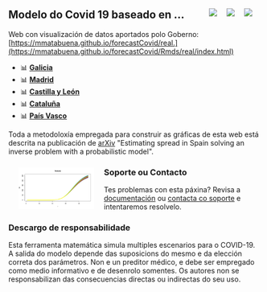 ## Modelo do Covid 19 baseado en ... <a href="../../blob/master/README.es.md"><img src="../../blob/master/images/Flag_of_Spain.png" align="right" hspace="0" vspace="0" width="35px"></a> <a href="../../blob/master/README.en.md"><img src="../../blob/master/images/Flag_of_Union.png" align="right" hspace="0" vspace="0" width="35px"></a><a href="../../blob/master/README.ga.md"><img src="../../blob/master/images/Flag_of_Galicia.png" align="right" hspace="0" vspace="0" width="35px"></a>

Web con visualización de datos aportados polo Goberno: [https://mmatabuena.github.io/forecastCovid/real.](https://mmatabuena.github.io/forecastCovid/Rmds/real/index.html)

* :bar_chart: __[Galicia](https://mmatabuena.github.io/forecastCovid/Rmds/galicia/main.html)__
* :bar_chart: __[Madrid](https://mmatabuena.github.io/forecastCovid/Rmds/madrid/main.html)__
* :bar_chart: __[Castilla y León](https://mmatabuena.github.io/forecastCovid/Rmds/cl/index.html)__
* :bar_chart: __[Cataluña](https://mmatabuena.github.io/forecastCovid/Rmds/cat/index.html)__
* :bar_chart: __[País Vasco](https://mmatabuena.github.io/forecastCovid/Rmds/pv/index.html)__

Toda a metodoloxía empregada para construir as gráficas de esta web está descrita na publicación de [arXiv](https://arxiv.org/abs/2004.13695) "Estimating spread in Spain solving an inverse problem with a probabilistic model".

<img src="./images/image_2020_04_19T13_34_22_302Z.jpg" align="left" hspace="20" vspace="10" width="150px">


### Soporte ou Contacto
Tes problemas con esta páxina? Revisa a [documentación](https://help.github.com/categories/github-pages-basics/) ou [contacta co soporte](https://github.com/contact) e intentaremos resolvelo.

### Descargo de responsabilidade
Esta ferramenta matemática simula multiples escenarios para o COVID-19. A salida do modelo depende das suposicions do mesmo e da elección correta dos parámetros. Non e un preditor médico, e debe ser empregado como medio informativo e de desenrolo somentes. Os autores non se responsabilizan das consecuencias directas ou indirectas do seu uso.
